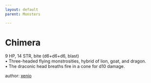 ```yaml
---
layout: default
parent: Monsters 

--- 
```

# Chimera
9 HP, 14 STR, bite (d6+d6+d6, blast)  
• Three-headed flying monstrosities, hybrid of lion, goat, and dragon.  
• The draconic head breaths fire in a cone for d10 damage.  





author: [xenio](https://xenioinabottle.blogspot.com/2021/02/classic-monsters-for-cairnito-part-1.html) 


